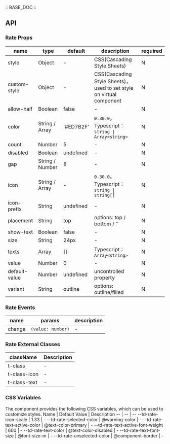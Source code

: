 :: BASE_DOC ::

## API

### Rate Props

name | type | default | description | required
-- | -- | -- | -- | --
style | Object | - | CSS(Cascading Style Sheets) | N
custom-style | Object | - | CSS(Cascading Style Sheets)，used to set style on virtual component | N
allow-half | Boolean | false | \- | N
color | String / Array | '#ED7B2F' | `0.30.0`。Typescript：`string \| Array<string>` | N
count | Number | 5 | \- | N
disabled | Boolean | undefined | \- | N
gap | String / Number | 8 | \- | N
icon | String / Array | - | `0.30.0`。Typescript：`string \| string[]` | N
icon-prefix | String | undefined | \- | N
placement | String | top | options: top / bottom / '' | N
show-text | Boolean | false | \- | N
size | String | 24px | \- | N
texts | Array | [] | Typescript：`Array<string>` | N
value | Number | 0 | \- | N
default-value | Number | undefined | uncontrolled property | N
variant | String | outline | options: outline/filled | N

### Rate Events

name | params | description
-- | -- | --
change | `(value: number)` | \-

### Rate External Classes

className | Description
-- | --
t-class | \-
t-class-icon | \-
t-class-text | \-

### CSS Variables

The component provides the following CSS variables, which can be used to customize styles.
Name | Default Value | Description 
-- | -- | --
--td-rate-icon-scale | 1.33 | - 
--td-rate-selected-color | @warning-color | - 
--td-rate-text-active-color | @text-color-primary | - 
--td-rate-text-active-font-weight | 600 | - 
--td-rate-text-color | @text-color-disabled | - 
--td-rate-text-font-size | @font-size-m | - 
--td-rate-unselected-color | @component-border | -